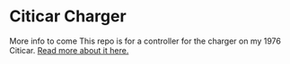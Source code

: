 # Citicar Charger
More info to come
This repo is for a controller for the charger on my 1976 Citicar. [Read more about it here.](http://www.devinmalanaphy.com/citicar/)